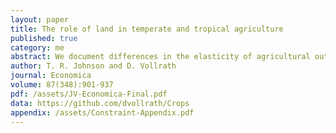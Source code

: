 ```yaml
---
layout: paper
title: The role of land in temperate and tropical agriculture
published: true
category: me
abstract: We document differences in the elasticity of agricultural output with respect to land in temperate and tropical regions. We estimate this elasticity from the relationship of rural labor/land ratios and agro-climatic constraints using global district-level data. We find the elasticity in temperate areas (0.285) is higher than the tropics (0.126), and this is not an artifact of the level of development. The land elasticity influences the degree of decreasing returns to labor and capital in agriculture, and thus how sensitive living standards are to shocks in productivity and population. Evidence from the post-war mortality transition supports this prediction.
author: T. R. Johnson and D. Vollrath
journal: Economica
volume: 87(348):901-937
pdf: /assets/JV-Economica-Final.pdf
data: https://github.com/dvollrath/Crops
appendix: /assets/Constraint-Appendix.pdf
---
```

